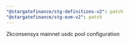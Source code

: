 ```yaml
---
"@stargatefinance/stg-definitions-v2": patch
"@stargatefinance/stg-evm-v2": patch
---
```


Zkconsensys mainnet usdc pool configuration

